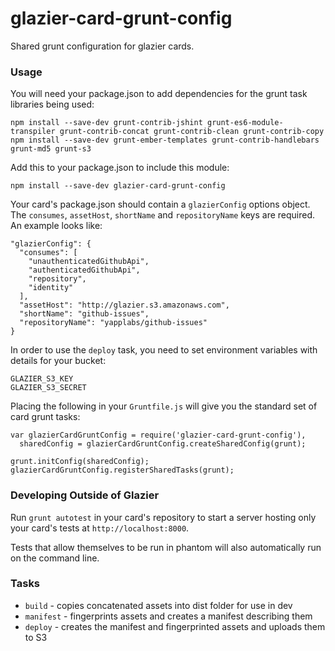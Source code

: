 glazier-card-grunt-config
=========================

Shared grunt configuration for glazier cards.

### Usage

You will need your package.json to add dependencies for the grunt task libraries being used:

    npm install --save-dev grunt-contrib-jshint grunt-es6-module-transpiler grunt-contrib-concat grunt-contrib-clean grunt-contrib-copy
    npm install --save-dev grunt-ember-templates grunt-contrib-handlebars grunt-md5 grunt-s3

Add this to your package.json to include this module:

    npm install --save-dev glazier-card-grunt-config

Your card's package.json should contain a `glazierConfig` options object.  The `consumes`, `assetHost`, `shortName` and `repositoryName` keys are required.  An example looks like:

    "glazierConfig": {
      "consumes": [
        "unauthenticatedGithubApi",
        "authenticatedGithubApi",
        "repository",
        "identity"
      ],
      "assetHost": "http://glazier.s3.amazonaws.com",
      "shortName": "github-issues",
      "repositoryName": "yapplabs/github-issues"
    }

In order to use the `deploy` task, you need to set environment variables with details for your bucket:

    GLAZIER_S3_KEY
    GLAZIER_S3_SECRET

Placing the following in your `Gruntfile.js` will give you the standard set of card grunt tasks:

    var glazierCardGruntConfig = require('glazier-card-grunt-config'),
      sharedConfig = glazierCardGruntConfig.createSharedConfig(grunt);

    grunt.initConfig(sharedConfig);
    glazierCardGruntConfig.registerSharedTasks(grunt);

### Developing Outside of Glazier

Run `grunt autotest` in your card's repository to start a server hosting only
your card's tests at `http://localhost:8000`.

Tests that allow themselves to be run in phantom will also automatically run on
the command line.

### Tasks

  * `build` - copies concatenated assets into dist folder for use in dev
  * `manifest` - fingerprints assets and creates a manifest describing them
  * `deploy` - creates the manifest and fingerprinted assets and uploads them to S3

